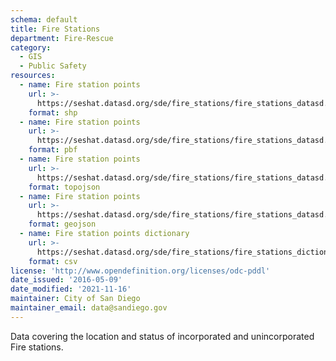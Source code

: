 ```yaml
---
schema: default
title: Fire Stations
department: Fire-Rescue
category:
  - GIS
  - Public Safety
resources:
  - name: Fire station points
    url: >-
      https://seshat.datasd.org/sde/fire_stations/fire_stations_datasd.zip
    format: shp
  - name: Fire station points
    url: >-
      https://seshat.datasd.org/sde/fire_stations/fire_stations_datasd.pbf
    format: pbf
  - name: Fire station points
    url: >-
      https://seshat.datasd.org/sde/fire_stations/fire_stations_datasd.topojson
    format: topojson
  - name: Fire station points
    url: >-
      https://seshat.datasd.org/sde/fire_stations/fire_stations_datasd.geojson
    format: geojson
  - name: Fire station points dictionary
    url: >-
      https://seshat.datasd.org/sde/fire_stations/fire_stations_dictionary_datasd.csv
    format: csv
license: 'http://www.opendefinition.org/licenses/odc-pddl'
date_issued: '2016-05-09'
date_modified: '2021-11-16'
maintainer: City of San Diego
maintainer_email: data@sandiego.gov
---
```

Data covering the location and status of incorporated and unincorporated Fire stations.
